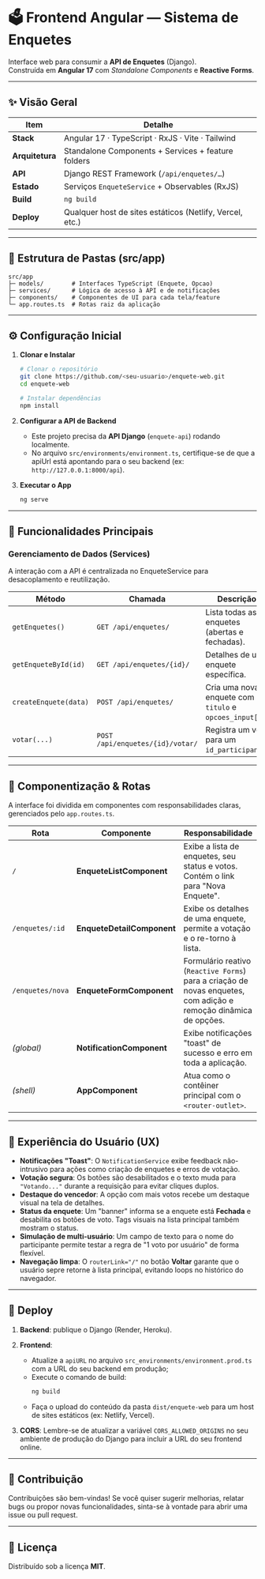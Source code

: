 # 🗳️ Frontend Angular — Sistema de Enquetes

Interface web para consumir a **API de Enquetes** (Django).  
Construída em **Angular 17** com _Standalone Components_ e **Reactive Forms**.

---

## ✨ Visão Geral

| Item            | Detalhe                                                  |
|-----------------|----------------------------------------------------------|
| **Stack**       | Angular 17 · TypeScript · RxJS · Vite · Tailwind         |
| **Arquitetura** | Standalone Components + Services + feature folders       |
| **API**         | Django REST Framework (`/api/enquetes/…`)                |
| **Estado**      | Serviços `EnqueteService` + Observables (RxJS)           |
| **Build**       | `ng build`                                               |
| **Deploy**      | Qualquer host de sites estáticos (Netlify, Vercel, etc.) |

---

## 📂 Estrutura de Pastas (src/app)

```
src/app
├─ models/        # Interfaces TypeScript (Enquete, Opcao)
├─ services/      # Lógica de acesso à API e de notificações
├─ components/    # Componentes de UI para cada tela/feature
└─ app.routes.ts  # Rotas raiz da aplicação
```

---

## ⚙️ Configuração Inicial

1. **Clonar e Instalar**
   ```bash
   # Clonar o repositório
   git clone https://github.com/<seu-usuario>/enquete-web.git
   cd enquete-web
   
   # Instalar dependências
   npm install
   ```

2. **Configurar a API de Backend**
   - Este projeto precisa da **API Django** (`enquete-api`) rodando localmente.
   - No arquivo `src/environments/environment.ts`, certifique-se de que a apiUrl está apontando para o seu backend (ex: `http://127.0.0.1:8000/api`).
   

3. **Executar o App**  
   ```bash
   ng serve
   ```

---

## 🎯 Funcionalidades Principais

### Gerenciamento de Dados (Services)

A interação com a API é centralizada no EnqueteService para desacoplamento e reutilização.

| Método                | Chamada                          | Descrição                                              |
|-----------------------|----------------------------------|--------------------------------------------------------|
| `getEnquetes()`       | `GET /api/enquetes/`             | Lista todas as enquetes (abertas e fechadas).          |
| `getEnqueteById(id)`  | `GET /api/enquetes/{id}/`        | Detalhes de uma enquete específica.                    |
| `createEnquete(data)` | `POST /api/enquetes/`            | Cria uma nova enquete com `titulo` e `opcoes_input[]`. |
| `votar(...)`          | `POST /api/enquetes/{id}/votar/` | Registra um voto para um `id_participante`.            |

---

## 🧩 Componentização & Rotas

A interface foi dividida em componentes com responsabilidades claras, gerenciados pelo `app.routes.ts`.

| Rota             | Componente                 | Responsabilidade                                                                                                 |
|------------------|----------------------------|------------------------------------------------------------------------------------------------------------------|
| `/`              | **EnqueteListComponent**   | Exibe a lista de enquetes, seu status e votos. Contém o link para "Nova Enquete".                                |
| `/enquetes/:id`  | **EnqueteDetailComponent** | Exibe os detalhes de uma enquete, permite a votação e o re-torno à lista.                                        |
| `/enquetes/nova` | **EnqueteFormComponent**   | Formulário reativo (`Reactive Forms`) para a criação de novas enquetes, com adição e remoção dinâmica de opções. |
| _(global)_       | **NotificationComponent**  | Exibe notificações "toast" de sucesso e erro em toda a aplicação.                                                |
| _(shell)_        | **AppComponent**           | Atua como o contêiner principal com o `<router-outlet>`.                                                         |

---

## 💎 Experiência do Usuário (UX)

- **Notificações "Toast"**: O `NotificationService` exibe feedback não-intrusivo para ações como criação de enquetes e erros de votação.
- **Votação segura**: Os botões são desabilitados e o texto muda para `"Votando..."` durante a requisição para evitar cliques duplos.
- **Destaque do vencedor**: A opção com mais votos recebe um destaque visual na tela de detalhes.
- **Status da enquete**: Um "banner" informa se a enquete está **Fechada** e desabilita os botões de voto. Tags visuais na lista principal também mostram o status.
- **Simulação de multi-usuário**: Um campo de texto para o nome do participante permite testar a regra de "1 voto por usuário" de forma flexível.
- **Navegação limpa**: O `routerLink="/"` no botão **Voltar** garante que o usuário sepre retorne à lista principal, evitando loops no histórico do navegador.

---

## 🚀 Deploy

1. **Backend**: publique o Django (Render, Heroku).
2. **Frontend**:
   - Atualize a `apiURL` no arquivo `src_environments/environment.prod.ts` com a URL do seu backend em produção;
   - Execute o comando de build:
      ```bash
      ng build
      ```
   - Faça o upload do conteúdo da pasta `dist/enquete-web` para um host de sites estáticos (ex: Netlify, Vercel).


3. **CORS**: Lembre-se de atualizar a variável `CORS_ALLOWED_ORIGINS` no seu ambiente de produção do Django 
para incluir a URL do seu frontend online.

---

## 🤝 Contribuição

Contribuições são bem-vindas! Se você quiser sugerir melhorias, relatar bugs ou propor novas funcionalidades, 
sinta-se à vontade para abrir uma issue ou pull request.

---

## 📝 Licença

Distribuído sob a licença **MIT**.
